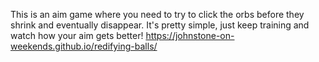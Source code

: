 This is an aim game where you need to try to click the orbs before they shrink and eventually disappear. It's pretty simple, just keep training and watch how your aim gets better! 
https://johnstone-on-weekends.github.io/redifying-balls/
